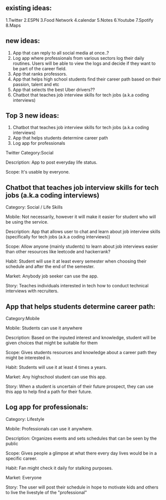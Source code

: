 ## existing ideas:
1.Twitter
2.ESPN
3.Food Network
4.calendar
5.Notes
6.Youtube
7.Spotify
8.Maps

## new ideas:
1. App that can reply to all social media at once..?
2. Log app where professionals from various sectors log their daily routines. Users will be able to view the logs and decide if they want to be part of the career field.
3. App that ranks professors.
4. App that helps high school students find their career path based on their passion, talent and etc 
5. App that selects the best Uber drivers??
6. Chatbot that teaches job interview skills for tech jobs (a.k.a coding interviews)

## Top 3 new ideas:
1. Chatbot that teaches job interview skills for tech jobs (a.k.a coding interviews)
2. App that helps students determine career path
3. Log app for professionals 


Twitter
Category:Social

Description: App to post everyday life status.

Scope: It's usable by everyone. 




## Chatbot that teaches job interview skills for tech jobs (a.k.a coding interviews)
Category: Social / Life Skills

Mobile: Not necessarily, however it will make it easier for student who will be using the service.

Description: App that allows user to chat and learn about job interview skills (specifically for tech jobs (a.k.a coding interviews))

Scope: Allow anyone (mainly students) to learn about job interviews easier than other resources like leetcode and hackerrank? 

Habit: Student will use it at least every semester when choosing their schedule and after the end of the semester. 

Market: Anybody job seeker can use the app.

Story: Teaches individuals interested in tech how to conduct technical interviews with recruiters.

## App that helps students determine career path:

Category:Mobile

Mobile: Students can use it anywhere

Description: Based on the inputed interest and knowledge, student will be given choices that might be suitable for them

Scope: Gives students resources and knowledge about a career path they might be interested in. 

Habit: Students will use it at least 4 times a years.

Market: Any highschool student can use this app.

Story: When a student is uncertain of their future prospect, they can use this app to help find a path for their future. 

## Log app for professionals:

Category: Lifestyle

Mobile:  Professionals can use it anywhere.

Description: Organizes events and sets schedules that can be seen by the public

Scope: Gives people a glimpse at what there every day lives would be in a specific career.

Habit: Fan might check it daily for stalking purposes.

Market: Everyone

Story: The user will post their schedule in hope to motivate kids and others to live the livestyle of the "professional"



